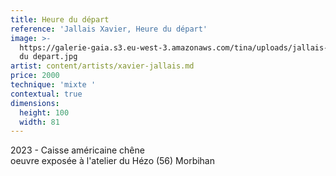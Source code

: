 ```yaml
---
title: Heure du départ
reference: 'Jallais Xavier, Heure du départ'
image: >-
  https://galerie-gaia.s3.eu-west-3.amazonaws.com/tina/uploads/jallais-xavier/galerie-gaia-jallais-xavier-heure
  du depart.jpg
artist: content/artists/xavier-jallais.md
price: 2000
technique: 'mixte '
contextual: true
dimensions:
  height: 100
  width: 81
---
```


2023 - Caisse américaine chêne\
oeuvre exposée à l'atelier du Hézo (56) Morbihan
